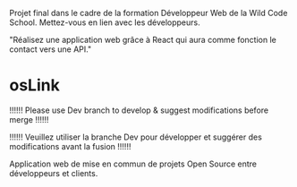  Projet final dans le cadre de la formation Développeur Web de la Wild Code School.
 Mettez-vous en lien avec les développeurs.
 
  "Réalisez une application web grâce à React qui aura comme fonction le contact vers une API."

# osLink

!!!!!! Please use Dev branch to develop & suggest modifications before merge !!!!!!

!!!!!! Veuillez utiliser la branche Dev pour développer et suggérer des modifications avant la fusion !!!!!!

Application web de mise en commun de projets Open Source entre développeurs et clients.


